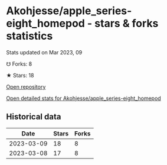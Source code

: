 # Akohjesse/apple_series-eight_homepod - stars & forks statistics

Stats updated on Mar 2023, 09

☋ Forks: 8

★ Stars: 18

[Open repository](https://github.com/Akohjesse/apple_series-eight_homepod)

[Open detailed stats for Akohjesse/apple_series-eight_homepod](https://reviewgithub.com/rep/Akohjesse/apple_series-eight_homepod)

## Historical data
| Date | Stars | Forks |
|------|-------|-------|
| 2023-03-09 | 18 | 8 | 
| 2023-03-08 | 17 | 8 | 

